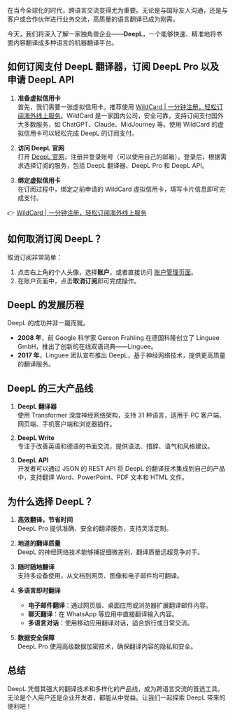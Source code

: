 在当今全球化的时代，跨语言交流变得尤为重要。无论是与国际友人沟通，还是与客户或合作伙伴进行业务交流，高质量的语言翻译已成为刚需。

今天，我们将深入了解一家独角兽企业——**DeepL**，一个能够快速、精准地将书面内容翻译成多种语言的机器翻译平台。

## 如何订阅支付 DeepL 翻译器，订阅 DeepL Pro 以及申请 DeepL API

1. **准备虚拟信用卡**  
   首先，我们需要一张虚拟信用卡。推荐使用 [WildCard | 一分钟注册，轻松订阅海外线上服务](https://bit.ly/bewildcard)。WildCard 是一家国内公司，安全可靠，支持订阅支付国外大多数服务，如 ChatGPT、Claude、MidJourney 等。使用 WildCard 的虚拟信用卡可以轻松完成 DeepL 的订阅支付。

2. **访问 DeepL 官网**  
   打开 [DeepL 官网](https://www.deepl.com)，注册并登录账号（可以使用自己的邮箱）。登录后，根据需求选择订阅的服务，包括 DeepL 翻译器、DeepL Pro 和 DeepL API。

3. **绑定虚拟信用卡**  
   在订阅过程中，绑定之前申请的 WildCard 虚拟信用卡，填写卡片信息即可完成支付。

👉 [WildCard | 一分钟注册，轻松订阅海外线上服务](https://bit.ly/bewildcard)

## 如何取消订阅 DeepL？

取消订阅非常简单：  
1. 点击右上角的个人头像，选择**账户**，或者直接访问 [账户管理页面](https://www.deepl.com/zh/account)。  
2. 在账户页面中，点击**取消订阅**即可完成操作。

## DeepL 的发展历程

DeepL 的成功并非一蹴而就。  
- **2008 年**，前 Google 科学家 Gereon Frahling 在德国科隆创立了 Linguee GmbH，推出了创新的在线双语词典——Linguee。  
- **2017 年**，Linguee 团队宣布推出 DeepL，基于神经网络技术，提供更高质量的翻译服务。

## DeepL 的三大产品线

1. **DeepL 翻译器**  
   使用 Transformer 深度神经网络架构，支持 31 种语言，适用于 PC 客户端、网页端、手机客户端和浏览器插件。

2. **DeepL Write**  
   专注于改善英语和德语的书面交流，提供语法、措辞、语气和风格建议。

3. **DeepL API**  
   开发者可以通过 JSON 的 REST API 将 DeepL 的翻译技术集成到自己的产品中，支持翻译 Word、PowerPoint、PDF 文本和 HTML 文件。

## 为什么选择 DeepL？

1. **高效翻译，节省时间**  
   DeepL Pro 提供准确、安全的翻译服务，支持灵活定制。

2. **地道的翻译质量**  
   DeepL 的神经网络技术能够捕捉细微差别，翻译质量远超竞争对手。

3. **随时随地翻译**  
   支持多设备使用，从文档到网页、图像和电子邮件均可翻译。

4. **多语言即时翻译**  
   - **电子邮件翻译**：通过网页版、桌面应用或浏览器扩展翻译邮件内容。  
   - **聊天翻译**：在 WhatsApp 等应用中直接翻译输入内容。  
   - **多语言对话**：使用移动应用翻译对话，适合旅行或日常交流。

5. **数据安全保障**  
   DeepL Pro 使用高级数据加密技术，确保翻译内容的隐私和安全。

## 总结

DeepL 凭借其强大的翻译技术和多样化的产品线，成为跨语言交流的首选工具。无论是个人用户还是企业开发者，都能从中受益。让我们一起探索 DeepL 带来的便利吧！